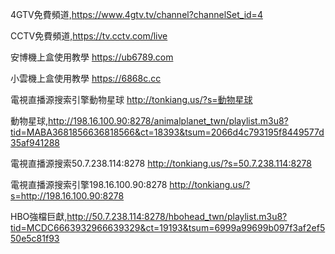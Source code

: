 4GTV免費頻道,https://www.4gtv.tv/channel?channelSet_id=4

CCTV免費頻道,https://tv.cctv.com/live

安博機上盒使用教學 https://ub6789.com

小雲機上盒使用教學 https://6868c.cc

電視直播源搜索引擎動物星球
http://tonkiang.us/?s=動物星球

動物星球,http://198.16.100.90:8278/animalplanet_twn/playlist.m3u8?tid=MABA3681856636818566&ct=18393&tsum=2066d4c793195f8449577d35af941288

電視直播源搜索50.7.238.114:8278
http://tonkiang.us/?s=50.7.238.114:8278

電視直播源搜索引擎198.16.100.90:8278
http://tonkiang.us/?s=http://198.16.100.90:8278

HBO強檔巨獻,http://50.7.238.114:8278/hbohead_twn/playlist.m3u8?tid=MCDC6663932966639329&ct=19193&tsum=6999a99699b097f3af2ef550e5c81f93


